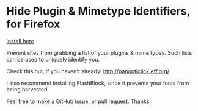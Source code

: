 Hide Plugin & Mimetype Identifiers, for Firefox
========================

[Install here](https://addons.mozilla.org/en-US/firefox/addon/happy-bonobo-plugins-mimety/)

Prevent sites from grabbing a list of your plugins & mime types. Such lists can be used to uniquely identify you.

Check this out, if you haven't already!
http://panopticlick.eff.org/

I also recommend installing FlashBlock, since it prevents your fonts from being harvested.

Feel free to make a GitHub issue, or pull request. Thanks.
